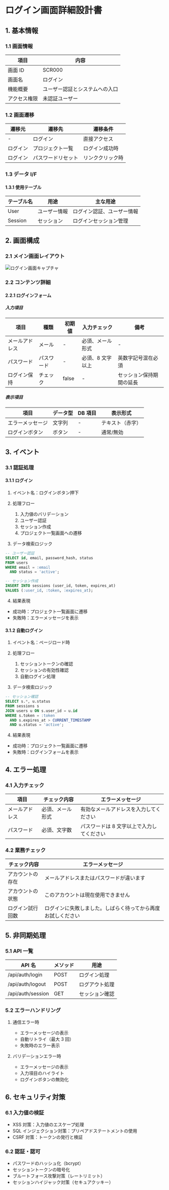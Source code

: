 # ログイン画面詳細設計書

## 1. 基本情報

### 1.1 画面情報

| 項目         | 内容                           |
| ------------ | ------------------------------ |
| 画面 ID      | SCR000                         |
| 画面名       | ログイン                       |
| 機能概要     | ユーザー認証とシステムへの入口 |
| アクセス権限 | 未認証ユーザー                 |

### 1.2 画面遷移

| 遷移元   | 遷移先             | 遷移条件         |
| -------- | ------------------ | ---------------- |
| -        | ログイン           | 直接アクセス     |
| ログイン | プロジェクト一覧   | ログイン成功時   |
| ログイン | パスワードリセット | リンククリック時 |

### 1.3 データ I/F

#### 1.3.1 使用テーブル

| テーブル名 | 用途         | 主な用途                   |
| ---------- | ------------ | -------------------------- |
| User       | ユーザー情報 | ログイン認証、ユーザー情報 |
| Session    | セッション   | ログインセッション管理     |

## 2. 画面構成

### 2.1 メイン画面レイアウト

![ログイン画面キャプチャ](../assets/image/login_cap.png)

### 2.2 コンテンツ詳細

#### 2.2.1 ログインフォーム

##### 入力項目

| 項目           | 種類       | 初期値 | 入力チェック     | 備考                     |
| -------------- | ---------- | ------ | ---------------- | ------------------------ |
| メールアドレス | メール     | -      | 必須、メール形式 | -                        |
| パスワード     | パスワード | -      | 必須、8 文字以上 | 英数字記号混在必須       |
| ログイン保持   | チェック   | false  | -                | セッション保持期間の延長 |

##### 表示項目

| 項目             | データ型 | DB 項目 | 表示形式         |
| ---------------- | -------- | ------- | ---------------- |
| エラーメッセージ | 文字列   | -       | テキスト（赤字） |
| ログインボタン   | ボタン   | -       | 通常/無効        |

## 3. イベント

### 3.1 認証処理

#### 3.1.1 ログイン

1. イベント名：ログインボタン押下
2. 処理フロー

   1. 入力値のバリデーション
   2. ユーザー認証
   3. セッション作成
   4. プロジェクト一覧画面への遷移

3. データ検索ロジック

```sql
-- ユーザー認証
SELECT id, email, password_hash, status
FROM users
WHERE email = :email
  AND status = 'active';

-- セッション作成
INSERT INTO sessions (user_id, token, expires_at)
VALUES (:user_id, :token, :expires_at);
```

4. 結果表現

- 成功時：プロジェクト一覧画面に遷移
- 失敗時：エラーメッセージを表示

#### 3.1.2 自動ログイン

1. イベント名：ページロード時
2. 処理フロー

   1. セッショントークンの確認
   2. セッションの有効性確認
   3. 自動ログイン処理

3. データ検索ロジック

```sql
-- セッション確認
SELECT s.*, u.status
FROM sessions s
JOIN users u ON s.user_id = u.id
WHERE s.token = :token
  AND s.expires_at > CURRENT_TIMESTAMP
  AND u.status = 'active';
```

4. 結果表現

- 成功時：プロジェクト一覧画面に遷移
- 失敗時：ログインフォームを表示

## 4. エラー処理

### 4.1 入力チェック

| 項目           | チェック内容     | エラーメッセージ                          |
| -------------- | ---------------- | ----------------------------------------- |
| メールアドレス | 必須、メール形式 | 有効なメールアドレスを入力してください    |
| パスワード     | 必須、文字数     | パスワードは 8 文字以上で入力してください |

### 4.2 業務チェック

| チェック内容     | エラーメッセージ                                             |
| ---------------- | ------------------------------------------------------------ |
| アカウントの存在 | メールアドレスまたはパスワードが違います                     |
| アカウントの状態 | このアカウントは現在使用できません                           |
| ログイン試行回数 | ログインに失敗しました。しばらく待ってから再度お試しください |

## 5. 非同期処理

### 5.1 API 一覧

| API 名            | メソッド | 用途           |
| ----------------- | -------- | -------------- |
| /api/auth/login   | POST     | ログイン処理   |
| /api/auth/logout  | POST     | ログアウト処理 |
| /api/auth/session | GET      | セッション確認 |

### 5.2 エラーハンドリング

1. 通信エラー時

   - エラーメッセージの表示
   - 自動リトライ（最大 3 回）
   - 失敗時のエラー表示

2. バリデーションエラー時
   - エラーメッセージの表示
   - 入力項目のハイライト
   - ログインボタンの無効化

## 6. セキュリティ対策

### 6.1 入力値の検証

- XSS 対策：入力値のエスケープ処理
- SQL インジェクション対策：プリペアドステートメントの使用
- CSRF 対策：トークンの発行と検証

### 6.2 認証・認可

- パスワードのハッシュ化（bcrypt）
- セッショントークンの暗号化
- ブルートフォース攻撃対策（レートリミット）
- セッションハイジャック対策（セキュアクッキー）
